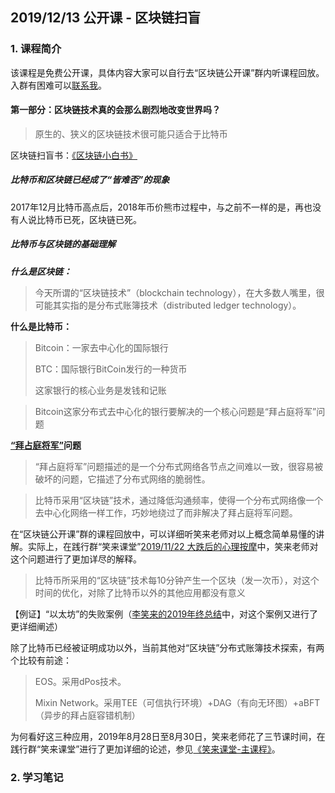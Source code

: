 ## 2019/12/13 公开课 - 区块链扫盲

### 1. 课程简介

该课程是免费公开课，具体内容大家可以自行去“区块链公开课”群内听课程回放。入群有困难可以[联系我](contact-info.md)。

#### 第一部分：区块链技术真的会那么剧烈地改变世界吗？

> 原生的、狭义的区块链技术很可能只适合于比特币

区块链扫盲书：[《区块链小白书》](https://blockchainlittlebook.com)

##### 比特币和区块链已经成了“皆难否”的现象

2017年12月比特币高点后，2018年币价熊市过程中，与之前不一样的是，再也没有人说比特币已死，区块链已死。

##### 比特币与区块链的基础理解

*****什么是区块链：*****

> 今天所谓的“区块链技术”（blockchain technology），在大多数人嘴里，很可能其实指的是分布式账簿技术（distributed ledger technology）。

****什么是比特币：****

> Bitcoin：一家去中心化的国际银行
> 
> BTC：国际银行BitCoin发行的一种货币
>
> 这家银行的核心业务是发钱和记账

> Bitcoin这家分布式去中心化的银行要解决的一个核心问题是“拜占庭将军”问题

****[“拜占庭将军”](https://zh.wikipedia.org/wiki/%E6%8B%9C%E5%8D%A0%E5%BA%AD%E5%B0%86%E5%86%9B%E9%97%AE%E9%A2%98)问题****

> “拜占庭将军”问题描述的是一个分布式网络各节点之间难以一致，很容易被破坏的问题，它描述了分布式网络的脆弱性。

> 比特币采用“区块链”技术，通过降低沟通频率，使得一个分布式网络像一个去中心化网络一样工作，巧妙地绕过了而非解决了拜占庭将军问题。

在“区块链公开课”群的课程回放中，可以详细听笑来老师对以上概念简单易懂的讲解。实际上，在践行群“笑来课堂”[2019/11/22 大跌后的心理按摩](xiaolai-main-course-private/20191122-private-course-take-it-easy.md)中，笑来老师对这个问题进行了更加详尽的解释。

> 比特币所采用的“区块链”技术每10分钟产生一个区块（发一次币），对这个时间的优化，对除了比特币以外的其他应用都没有意义

【例证】“以太坊”的失败案例（[李笑来的2019年终总结](xiaolai-main-course-public/20191228-public-course-lixiaolai-2019.md)中，对这个案例又进行了更详细阐述）

除了比特币已经被证明成功以外，当前其他对“区块链”分布式账簿技术探索，有两个比较有前途：

> EOS。采用dPos技术。
>
> Mixin Network。采用TEE（可信执行环境）+DAG（有向无环图）+aBFT（异步的拜占庭容错机制）

为何看好这三种应用，2019年8月28日至8月30日，笑来老师花了三节课时间，在践行群“笑来课堂”进行了更加详细的论述，参见[《笑来课堂-主课程》](xiaolai-main-course-private.md)。



### 2. 学习笔记




